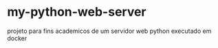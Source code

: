 # my-python-web-server
projeto para fins academicos de um servidor web python executado em docker



